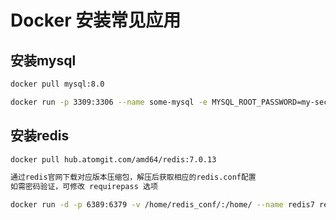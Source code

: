 # Docker 安装常见应用

## 安装mysql
```bash
docker pull mysql:8.0

docker run -p 3309:3306 --name some-mysql -e MYSQL_ROOT_PASSWORD=my-secret-pw -d mysql:8.0
```

## 安装redis
```bash
docker pull hub.atomgit.com/amd64/redis:7.0.13

通过redis官网下载对应版本压缩包，解压后获取相应的redis.conf配置
如需密码验证，可修改 requirepass 选项

docker run -d -p 6389:6379 -v /home/redis_conf/:/home/ --name redis7 redis:7.0 redis-server /home/redis.conf
```